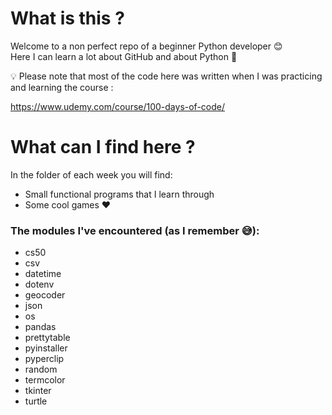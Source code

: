 # What is this ?

Welcome to a non perfect repo of a beginner Python developer 😊<br>
Here I can learn a lot about GitHub and about Python 🐍

<aside>
💡 Please note that most of the code here was written when I was practicing and learning the course :

https://www.udemy.com/course/100-days-of-code/

</aside>

# What can I find here ?
In the folder of each week you will find: 
- Small functional programs that I learn through
- Some cool games ❤

### The modules I've encountered (as I remember 😅):
* cs50
* csv
* datetime
* dotenv
* geocoder
* json
* os
* pandas
* prettytable
* pyinstaller
* pyperclip
* random
* termcolor
* tkinter
* turtle